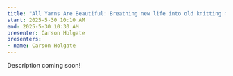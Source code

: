 ```yaml
---
title: "All Yarns Are Beautiful: Breathing new life into old knitting machines"
start: 2025-5-30 10:10 AM
end: 2025-5-30 10:30 AM
presenter: Carson Holgate
presenters:
- name: Carson Holgate
---
```


Description coming soon!
